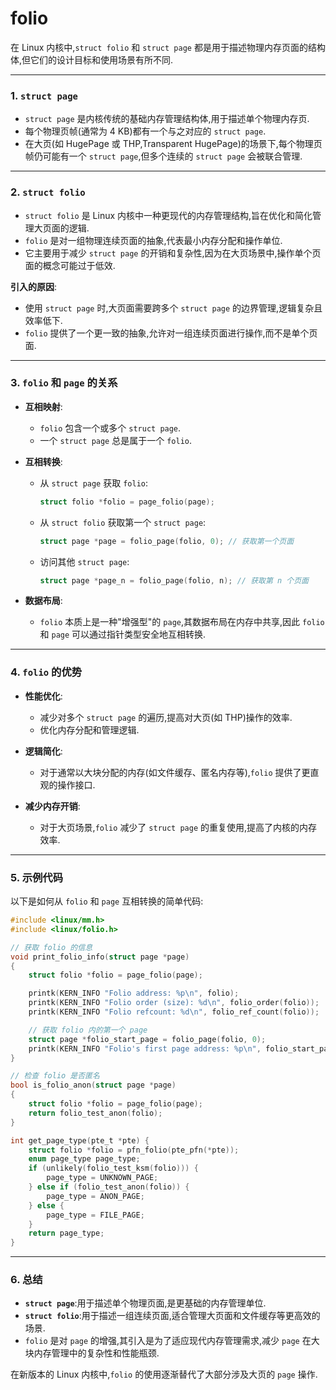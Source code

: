 
# folio

在 Linux 内核中,`struct folio` 和 `struct page` 都是用于描述物理内存页面的结构体,但它们的设计目标和使用场景有所不同.

---

### **1. `struct page`**
- `struct page` 是内核传统的基础内存管理结构体,用于描述单个物理内存页.
- 每个物理页帧(通常为 4 KB)都有一个与之对应的 `struct page`.
- 在大页(如 HugePage 或 THP,Transparent HugePage)的场景下,每个物理页帧仍可能有一个 `struct page`,但多个连续的 `struct page` 会被联合管理.

---

### **2. `struct folio`**
- `struct folio` 是 Linux 内核中一种更现代的内存管理结构,旨在优化和简化管理大页面的逻辑.
- `folio` 是对一组物理连续页面的抽象,代表最小内存分配和操作单位.
- 它主要用于减少 `struct page` 的开销和复杂性,因为在大页场景中,操作单个页面的概念可能过于低效.

**引入的原因**:
- 使用 `struct page` 时,大页面需要跨多个 `struct page` 的边界管理,逻辑复杂且效率低下.
- `folio` 提供了一个更一致的抽象,允许对一组连续页面进行操作,而不是单个页面.

---

### **3. `folio` 和 `page` 的关系**
- **互相映射**:
  - `folio` 包含一个或多个 `struct page`.
  - 一个 `struct page` 总是属于一个 `folio`.

- **互相转换**:
  - 从 `struct page` 获取 `folio`:
    ```c
    struct folio *folio = page_folio(page);
    ```
  - 从 `struct folio` 获取第一个 `struct page`:
    ```c
    struct page *page = folio_page(folio, 0); // 获取第一个页面
    ```
  - 访问其他 `struct page`:
    ```c
    struct page *page_n = folio_page(folio, n); // 获取第 n 个页面
    ```

- **数据布局**:
  - `folio` 本质上是一种"增强型"的 `page`,其数据布局在内存中共享,因此 `folio` 和 `page` 可以通过指针类型安全地互相转换.

---

### **4. `folio` 的优势**
- **性能优化**:
  - 减少对多个 `struct page` 的遍历,提高对大页(如 THP)操作的效率.
  - 优化内存分配和管理逻辑.
  
- **逻辑简化**:
  - 对于通常以大块分配的内存(如文件缓存、匿名内存等),`folio` 提供了更直观的操作接口.

- **减少内存开销**:
  - 对于大页场景,`folio` 减少了 `struct page` 的重复使用,提高了内核的内存效率.

---

### **5. 示例代码**
以下是如何从 `folio` 和 `page` 互相转换的简单代码:

```c
#include <linux/mm.h>
#include <linux/folio.h>

// 获取 folio 的信息
void print_folio_info(struct page *page)
{
    struct folio *folio = page_folio(page);

    printk(KERN_INFO "Folio address: %p\n", folio);
    printk(KERN_INFO "Folio order (size): %d\n", folio_order(folio));
    printk(KERN_INFO "Folio refcount: %d\n", folio_ref_count(folio));

    // 获取 folio 内的第一个 page
    struct page *folio_start_page = folio_page(folio, 0);
    printk(KERN_INFO "Folio's first page address: %p\n", folio_start_page);
}

// 检查 folio 是否匿名
bool is_folio_anon(struct page *page)
{
    struct folio *folio = page_folio(page);
    return folio_test_anon(folio);
}
```

```c
int get_page_type(pte_t *pte) {
    struct folio *folio = pfn_folio(pte_pfn(*pte));
    enum page_type page_type;
    if (unlikely(folio_test_ksm(folio))) {
        page_type = UNKNOWN_PAGE;
    } else if (folio_test_anon(folio)) {
        page_type = ANON_PAGE;
    } else {
        page_type = FILE_PAGE;
    }
    return page_type;
}
```

---

### **6. 总结**
- **`struct page`**:用于描述单个物理页面,是更基础的内存管理单位.
- **`struct folio`**:用于描述一组连续页面,适合管理大页面和文件缓存等更高效的场景.
- `folio` 是对 `page` 的增强,其引入是为了适应现代内存管理需求,减少 `page` 在大块内存管理中的复杂性和性能瓶颈.

在新版本的 Linux 内核中,`folio` 的使用逐渐替代了大部分涉及大页的 `page` 操作.
